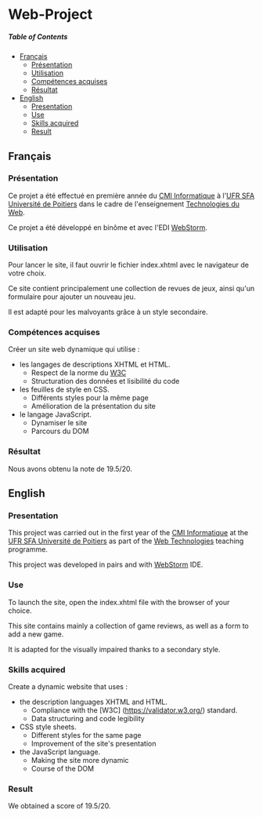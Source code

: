 # Web-Project

##### Table of Contents
* [Français](#fr)
  * [Présentation](#fr_pr)
  * [Utilisation](#fr_ut)
  * [Compétences acquises](#fr_cp)
  * [Résultat](#fr_rs)
* [English](#en)
  * [Presentation](#en_pr)
  * [Use](#en_u)
  * [Skills acquired](#en_sk)
  * [Result](#en_rs)

## Français
<a name="fr"/>

### Présentation
<a name="fr_pr"/>

Ce projet a été effectué en première année du [CMI Informatique](http://formations.univ-poitiers.fr/fr/index/autre-diplome-niveau-master-AM/autre-diplome-niveau-master-AM/cmi-informatique-JD2XQGVY.html) à l'[UFR SFA Université de Poitiers](https://sfa.univ-poitiers.fr/) dans le cadre de l'enseignement [Technologies du Web](http://formations.univ-poitiers.fr/fr/index/autre-diplome-niveau-master-AM/autre-diplome-niveau-master-AM/cmi-informatique-JD2XQGVY/specialite-s2-K5C6CNJ4/technologies-du-web-1-JB1YC60E.html).

Ce projet a été développé en binôme et avec l'EDI [WebStorm](https://www.jetbrains.com/fr-fr/webstorm/).

### Utilisation
<a name="fr_ut"/>

Pour lancer le site, il faut ouvrir le fichier index.xhtml avec le navigateur de votre choix.

Ce site contient principalement une collection de revues de jeux, ainsi qu'un formulaire pour ajouter un nouveau jeu.

Il est adapté pour les malvoyants grâce à un style secondaire.

### Compétences acquises
<a name="fr_cp"/>

Créer un site web dynamique qui utilise :
* les langages de descriptions XHTML et HTML.
  * Respect de la norme du [W3C](https://validator.w3.org/)
  * Structuration des données et lisibilité du code
* les feuilles de style en CSS.
  * Différents styles pour la même page
  * Amélioration de la présentation du site
* le langage JavaScript.
  * Dynamiser le site
  * Parcours du DOM

### Résultat
<a name="fr_rs"/>

Nous avons obtenu la note de 19.5/20.

## English
<a name="en"/>

### Presentation
<a name="en_pr"/>

This project was carried out in the first year of the [CMI Informatique](http://formations.univ-poitiers.fr/fr/index/autre-diplome-niveau-master-AM/autre-diplome-niveau-master-AM/cmi-informatique-JD2XQGVY.html) at the [UFR SFA Université de Poitiers](https://sfa.univ-poitiers.fr/) as part of the [Web Technologies](http://formations.univ-poitiers.fr/fr/index/autre-diplome-niveau-master-AM/autre-diplome-niveau-master-AM/cmi-informatique-JD2XQGVY/specialite-s2-K5C6CNJ4/technologies-du-web-1-JB1YC60E.html) teaching programme.

This project was developed in pairs and with [WebStorm](https://www.jetbrains.com/fr-fr/webstorm/) IDE.

### Use
<a name="en_u"/>

To launch the site, open the index.xhtml file with the browser of your choice.

This site contains mainly a collection of game reviews, as well as a form to add a new game.

It is adapted for the visually impaired thanks to a secondary style.

### Skills acquired
<a name="en_sk"/>

Create a dynamic website that uses :
* the description languages XHTML and HTML.
  * Compliance with the [W3C] (https://validator.w3.org/) standard.
  * Data structuring and code legibility
* CSS style sheets.
  * Different styles for the same page
  * Improvement of the site's presentation
* the JavaScript language.
  * Making the site more dynamic
  * Course of the DOM

### Result
<a name="en_rs"/>

We obtained a score of 19.5/20.
